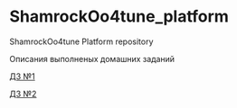 # ShamrockOo4tune_platform
ShamrockOo4tune Platform repository

Описания выполненых домашних заданий

[ДЗ №1](/home/anduser/ShamrockOo4tune_platform/documentation/homework-1.MD)

[ДЗ №2](/home/anduser/ShamrockOo4tune_platform/documentation/homework-2.MD)
